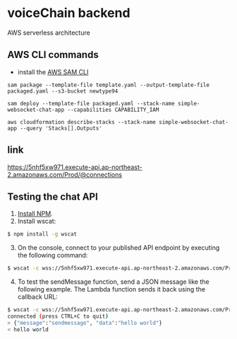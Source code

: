 # voiceChain backend

AWS serverless architecture

## AWS CLI commands

- install the [AWS SAM CLI](https://docs.aws.amazon.com/serverless-application-model/latest/developerguide/serverless-sam-cli-install.html)

```
sam package --template-file template.yaml --output-template-file packaged.yaml --s3-bucket newtype94

sam deploy --template-file packaged.yaml --stack-name simple-websocket-chat-app --capabilities CAPABILITY_IAM

aws cloudformation describe-stacks --stack-name simple-websocket-chat-app --query 'Stacks[].Outputs'
```

## link

https://5nhf5xw971.execute-api.ap-northeast-2.amazonaws.com/Prod/@connections

## Testing the chat API

1. [Install NPM](https://www.npmjs.com/get-npm).
2. Install wscat:

```bash
$ npm install -g wscat
```

3. On the console, connect to your published API endpoint by executing the following command:

```bash
$ wscat -c wss://5nhf5xw971.execute-api.ap-northeast-2.amazonaws.com/Prod
```

4. To test the sendMessage function, send a JSON message like the following example. The Lambda function sends it back using the callback URL:

```bash
$ wscat -c wss://5nhf5xw971.execute-api.ap-northeast-2.amazonaws.com/Prod
connected (press CTRL+C to quit)
> {"message":"sendmessage", "data":"hello world"}
< hello world
```

